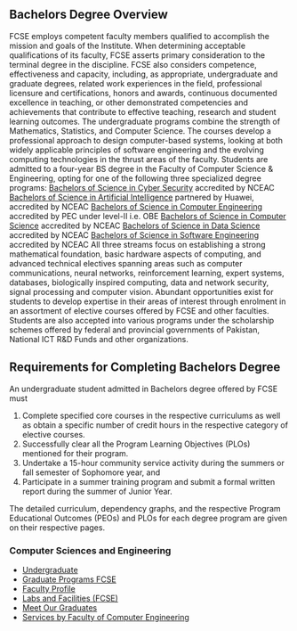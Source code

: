 ## Bachelors Degree Overview
FCSE employs competent faculty members qualified to accomplish the mission and goals of the Institute. When determining acceptable qualifications of its faculty, FCSE asserts primary consideration to the terminal degree in the discipline. FCSE also considers competence, effectiveness and capacity, including, as appropriate, undergraduate and graduate degrees, related work experiences in the field, professional licensure and certifications, honors and awards, continuous documented excellence in teaching, or other demonstrated competencies and achievements that contribute to effective teaching, research and student learning outcomes.
The undergraduate programs combine the strength of Mathematics, Statistics, and Computer Science. The courses develop a professional approach to design computer-based systems, looking at both widely applicable principles of software engineering and the evolving computing technologies in the thrust areas of the faculty. Students are admitted to a four-year BS degree in the Faculty of Computer Science & Engineering, opting for one of the following three specialized degree programs:
[Bachelors of Science in Cyber Security](https://giki.edu.pk/fcse/fcs-undergraduate/bachelors-of-science-in-cyber-security/)
accredited by NCEAC
[Bachelors of Science in Artificial Intelligence](https://giki.edu.pk/fcs/fcs-undergraduate/bs-ai/)
partnered by Huawei, accredited by NCEAC
[Bachelors of Science in Computer Engineering](https://giki.edu.pk/fcs/fcs-undergraduate/bs-ce/)
accredited by PEC under level-II i.e. OBE
[Bachelors of Science in Computer Science](https://giki.edu.pk/fcs/fcs-undergraduate/bs-cs/)
accredited by NCEAC
[Bachelors of Science in Data Science](https://giki.edu.pk/fcse/fcs-undergraduate/bs-ds/)
accredited by NCEAC
[Bachelors of Science in Software Engineering](https://giki.edu.pk/fcse/fcs-undergraduate/bs-se/)
accredited by NCEAC
All three streams focus on establishing a strong mathematical foundation, basic hardware aspects of computing, and advanced technical electives spanning areas such as computer communications, neural networks, reinforcement learning, expert systems, databases, biologically inspired computing, data and network security, signal processing and computer vision. Abundant opportunities exist for students to develop expertise in their areas of interest through enrolment in an assortment of elective courses offered by FCSE and other faculties.
Students are also accepted into various programs under the scholarship schemes offered by federal and provincial governments of Pakistan, National ICT R&D Funds and other organizations.
## Requirements for Completing Bachelors Degree
An undergraduate student admitted in Bachelors degree offered by FCSE must
  1. Complete specified core courses in the respective curriculums as well as obtain a specific number of credit hours in the respective category of elective courses.
  2. Successfully clear all the Program Learning Objectives (PLOs) mentioned for their program.
  3. Undertake a 15-hour community service activity during the summers or fall semester of Sophomore year, and
  4. Participate in a summer training program and submit a formal written report during the summer of Junior Year.


The detailed curriculum, dependency graphs, and the respective Program Educational Outcomes (PEOs) and PLOs for each degree program are given on their respective pages.
###  Computer Sciences and Engineering
  * [Undergraduate](https://giki.edu.pk/fcse/fcs-undergraduate/)
  * [Graduate Programs FCSE](https://giki.edu.pk/fcse/fcs-graduate/)
  * [Faculty Profile](https://giki.edu.pk/fcse/faculty-profiles/)
  * [Labs and Facilities (FCSE)](https://giki.edu.pk/fcse/fcs-labs-and-facilities/)
  * [Meet Our Graduates](https://giki.edu.pk/fcse/meet-our-graduates/)
  * [Services by Faculty of Computer Engineering](https://giki.edu.pk/services-by-faculty-of-computer-engineering/)



